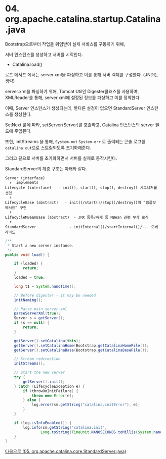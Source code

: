 # 04. org.apache.catalina.startup.Catalina.java

Bootstrap으로부터 작업을 위임받아 실제 서비스를 구동하기 위해,

서버 인스턴스를 생성하고 서버를 시작한다.


- Catalina.load()

로드 메서드 에서는 server.xml을 파싱하고 이를 통해 서버 객체를 구성한다. (JNDI는 생략)

server.xml을 파싱하기 위해, Tomcat Util인 Digester클래스를 사용하며, XMLReader를 통해, server.xml에 설정된 정보를 파싱하고 이를 정의한다.

이때, Server 인스턴스가 생성되는데, 별다른 설정이 없으면 StandardServer 인스턴스를 생성한다.

SetNext 룰에 따라, setServer(Server)를 호출하고, Catalina 인스턴스의 server 필드에 주입된다.

또한, initStreams 을 통해, `System.out` `System.err` 로 출력되는 콘솔 로그를 `catalina.out`으로 스트림되도록 초기화해준다.

그리고 끝으로 서버를 초기화하면서 서버를 실제로 동작시킨다.

StandardServer의 계층 구조는 아래와 같다.
```
Server (interface)
  ↑  implements
Lifecycle (interface)   - init(), start(), stop(), destroy() 시그니처를 선언
  ↑
LifecycleBase (abstract)   - init()/start()/stop()/destroy()의 “템플릿 메서드” 구현
  ↑
LifecycleMBeanBase (abstract)  - JMX 등록/해제 등 MBean 관련 부가 로직
  ↑
StandardServer               - initInternal()/startInternal()/... 오버라이드
```

```java
/**
 * Start a new server instance.
 */
public void load() {

    if (loaded) {
        return;
    }
    loaded = true;

    long t1 = System.nanoTime();

    // Before digester - it may be needed
    initNaming();

    // Parse main server.xml
    parseServerXml(true);
    Server s = getServer();
    if (s == null) {
        return;
    }

    getServer().setCatalina(this);
    getServer().setCatalinaHome(Bootstrap.getCatalinaHomeFile());
    getServer().setCatalinaBase(Bootstrap.getCatalinaBaseFile());

    // Stream redirection
    initStreams();

    // Start the new server
    try {
        getServer().init();
    } catch (LifecycleException e) {
        if (throwOnInitFailure) {
            throw new Error(e);
        } else {
            log.error(sm.getString("catalina.initError"), e);
        }
    }

    if (log.isInfoEnabled()) {
        log.info(sm.getString("catalina.init",
                Long.toString(TimeUnit.NANOSECONDS.toMillis(System.nanoTime() - t1))));
    }
}
```

[다음으로 (05. org.apache.catalina.core.StandardServer.java)](05.org.apache.catalina.core.StandardServer.java.md)